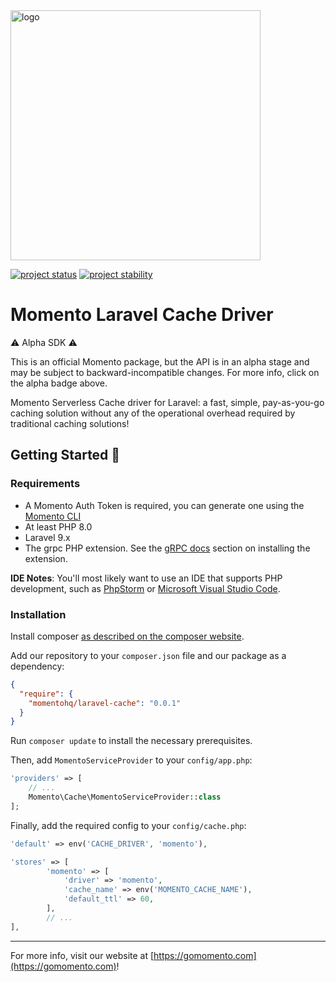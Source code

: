 <head>
  <meta name="Momento Laravel cache driver" content="Taggable Momento serverless cache driver for Laravel">
</head>
<img src="https://docs.momentohq.com/img/logo.svg" alt="logo" width="400"/>

[![project status](https://momentohq.github.io/standards-and-practices/badges/project-status-incubating.svg)](https://github.com/momentohq/standards-and-practices/blob/main/docs/momento-on-github.md)
[![project stability](https://momentohq.github.io/standards-and-practices/badges/project-stability-alpha.svg)](https://github.com/momentohq/standards-and-practices/blob/main/docs/momento-on-github.md)

# Momento Laravel Cache Driver

:warning: Alpha SDK :warning:

This is an official Momento package, but the API is in an alpha stage and may be subject to backward-incompatible
changes. For more info, click on the alpha badge above.

Momento Serverless Cache driver for Laravel: a fast, simple, pay-as-you-go caching solution without
any of the operational overhead required by traditional caching solutions!

## Getting Started :running:

### Requirements

- A Momento Auth Token is required, you can generate one using
  the [Momento CLI](https://github.com/momentohq/momento-cli)
- At least PHP 8.0
- Laravel 9.x
- The grpc PHP extension. See the [gRPC docs](https://github.com/grpc/grpc/blob/v1.46.3/src/php/README.md) section on
  installing the extension.

**IDE Notes**: You'll most likely want to use an IDE that supports PHP development, such
as [PhpStorm](https://www.jetbrains.com/phpstorm/) or [Microsoft Visual Studio Code](https://code.visualstudio.com/).

### Installation

Install composer [as described on the composer website](https://getcomposer.org/doc/00-intro.md).

Add our repository to your `composer.json` file and our package as a dependency:

```json
{
  "require": {
    "momentohq/laravel-cache": "0.0.1"
  }
}
```

Run `composer update` to install the necessary prerequisites.

Then, add `MomentoServiceProvider` to your `config/app.php`:

```php
'providers' => [
    // ...
    Momento\Cache\MomentoServiceProvider::class
];
```

Finally, add the required config to your `config/cache.php`:

```php
'default' => env('CACHE_DRIVER', 'momento'),

'stores' => [
        'momento' => [
            'driver' => 'momento',
            'cache_name' => env('MOMENTO_CACHE_NAME'),
            'default_ttl' => 60,
        ],
		// ...
],
```

----------------------------------------------------------------------------------------
For more info, visit our website at [https://gomomento.com](https://gomomento.com)!